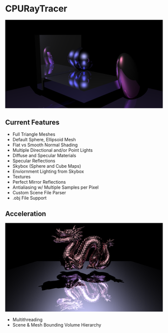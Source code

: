 # CPURayTracer
<img src='https://github.com/Tiane-Maestas/CPURayTracer/blob/master/CPURayTracer/scene2.png'/>

## Current Features 
 - Full Triangle Meshes
 - Default Sphere, Ellipsoid Mesh
 - Flat vs Smooth Normal Shading
 - Multiple Directional and/or Point Lights
 - Diffuse and Specular Materials
 - Specular Reflections
 - Skybox (Sphere and Cube Maps)
 - Enviornment Lighting from Skybox
 - Textures
 - Perfect Mirror Reflections
 - Antialiasing w/ Multiple Samples per Pixel
 - Custom Scene File Parser
 - .obj File Support

## Acceleration
<img src='https://github.com/Tiane-Maestas/CPURayTracer/blob/master/CPURayTracer/Dragon.png'/>

 - Multithreading
 - Scene & Mesh Bounding Volume Hierarchy
